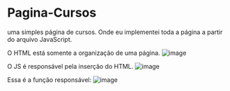 # Pagina-Cursos
uma simples página de cursos. Onde eu implementei toda a página a partir do arquivo JavaScript. 

O HTML está somente a organização de uma página.
![image](https://user-images.githubusercontent.com/69097449/115974935-dbd63e00-a536-11eb-97a0-2d47069e67c9.png)

O JS é responsável pela inserção do HTML.
![image](https://user-images.githubusercontent.com/69097449/115975107-518ed980-a538-11eb-9878-867f8c7e0fbe.png)

Essa é a função responsável:
![image](https://user-images.githubusercontent.com/69097449/115975098-3e7c0980-a538-11eb-87de-47d1a158e421.png)
